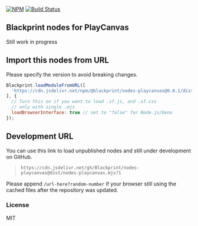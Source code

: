 [![NPM](https://img.shields.io/npm/v/@blackprint/nodes-playcanvas.svg)](https://www.npmjs.com/package/@blackprint/nodes-playcanvas)
[![Build Status](https://github.com/blackprint/nodes-playcanvas/actions/workflows/build.yml/badge.svg?branch=main)](https://github.com/blackprint/nodes-playcanvas/actions/workflows/build.yml)

## Blackprint nodes for PlayCanvas
Still work in progress

## Import this nodes from URL
Please specify the version to avoid breaking changes.

```js
Blackprint.loadModuleFromURL([
  'https://cdn.jsdelivr.net/npm/@blackprint/nodes-playcanvas@0.0.1/dist/nodes-playcanvas.mjs'
], {
  // Turn this on if you want to load .sf.js, and .sf.css
  // only with single .mjs
  loadBrowserInterface: true // set to "false" for Node.js/Deno
});
```

## Development URL
You can use this link to load unpublished nodes and still under development on GitHub.
> `https://cdn.jsdelivr.net/gh/Blackprint/nodes-playcanvas@dist/nodes-playcanvas.mjs?1`

Please append `/url-here?random-number` if your browser still using the cached files after the repository was updated.

### License
MIT